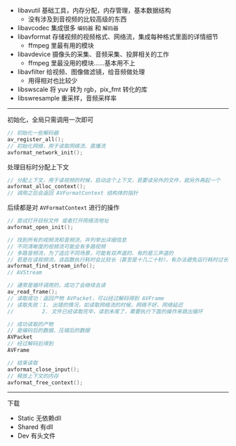 - libavutil 基础工具，内存分配，内存管理，基本数据结构
  - 没有涉及到音视频的比较高级的东西
- libavcodec 集成很多 `编码器` 和 `解码器`
- libavformat 存储视频的视频格式、网络流，集成每种格式里面的详情细节
  - ffmpeg 里最有用的模块
- libavdevice 摄像头的采集、音频采集、投屏相关的工作
  - ffmpeg 里最没用的模块……基本用不上
- libavfilter 给视频、图像做滤镜，给音频做处理
  - 用得相对也比较少
- libswscale 将 yuv 转为 rgb，pix_fmt 转化的库
- libswresample 重采样，音频采样率

---

初始化，全局只需调用一次即可

```cpp
// 初始化一些解码器
av_register_all();
// 初始化网络，用于读取网络流、直播流
avformat_network_init();
```

处理目标时分配上下文

```cpp
// 分配上下文，用于读视频的时候，启动这个上下文，若要读另外的文件，就另外再起一个
avformat_alloc_context();
// 调用之后会返回 AVFormatContext 结构体的指针
```

后续都是对 `AVFormatContext` 进行的操作

```cpp
// 尝试打开目标文件 或者打开网络流地址
avformat_open_init();

// 找到所有的视频流和音频流，并列举出详细信息
// 不同清晰度的视频流可能会有多路视频
// 多路音频流，为了适应不同场景，可能有双声道的、有的是三声道的
// 若是在读视频流，该函数执行耗时会比较长（甚至是十几二十秒），有办法避免运行耗时过长
avformat_find_stream_info();
// AVStream

// 通常是循环调用的，成功了会继续去读
av_read_frame();
// 读取成功：返回产物 AVPacket，可以经过解码得到 AVFrame
// 读取失败：1. 出错的情况，如读取网络流的时候，网络不好、网络延迟
//         2. 文件已经读取完毕，读到末尾了，需要执行下面的操作来跳出循环

// 成功读取的产物
// 是编码后的数据、压缩后的数据
AVPacket
// 经过解码后得到
AVFrame

// 结束读取
avformat_close_input();
// 释放上下文的内存
avformat_free_context();
```


---

下载

- Static 无依赖dll
- Shared 有dll
- Dev 有头文件